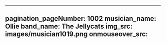 ------
pagination_pageNumber: 1002
musician_name: Ollie
band_name: The Jellycats
img_src: images/musician1019.png
onmouseover_src: 
------